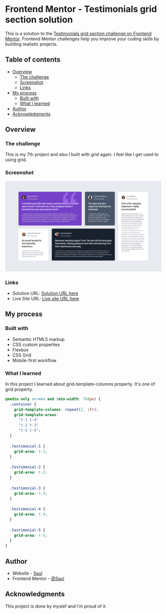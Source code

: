 # Frontend Mentor - Testimonials grid section solution

This is a solution to the [Testimonials grid section challenge on Frontend Mentor](https://www.frontendmentor.io/challenges/testimonials-grid-section-Nnw6J7Un7). Frontend Mentor challenges help you improve your coding skills by building realistic projects.

## Table of contents

- [Overview](#overview)
  - [The challenge](#the-challenge)
  - [Screenshot](#screenshot)
  - [Links](#links)
- [My process](#my-process)
  - [Built with](#built-with)
  - [What I learned](#what-i-learned)
- [Author](#author)
- [Acknowledgments](#acknowledgments)

## Overview

### The challenge

This is my 7th project and also I built with grid again. I feel like I get used to using grid.

### Screenshot

![](./screenshot.png)

### Links

- Solution URL: [Solution URL here](https://github.com/MgMyatHtayKhant/testimonials-grid-section-main)
- Live Site URL: [Live site URL here](https://frontend-testimonials-grid.netlify.app/)

## My process

### Built with

- Semantic HTML5 markup
- CSS custom properties
- Flexbox
- CSS Grid
- Mobile-first workflow

### What I learned

In this project I learned about grid-template-columns property. It's one of grid property.

```css
@media only screen and (min-width: 768px) {
  .container {
    grid-template-columns: repeat(2, 1fr);
    grid-template-areas:
      "t-1 t-4"
      "t-2 t-3"
      "t-5 t-5";
  }

  .testimonial-1 {
    grid-area: t-1;
  }

  .testimonial-2 {
    grid-area: t-2;
  }

  .testimonial-3 {
    grid-area: t-3;
  }

  .testimonial-4 {
    grid-area: t-4;
  }

  .testimonial-5 {
    grid-area: t-5;
  }
}
```

## Author

- Website - [Saul](https://saul-homepage.netlify.app/)
- Frontend Mentor - [@Saul](https://www.frontendmentor.io/profile/MgMyatHtayKhant)

## Acknowledgments

This project is done by myslef and I'm proud of it.
